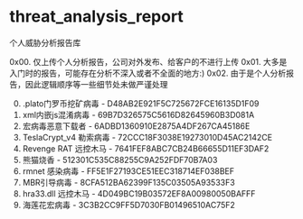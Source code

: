 # threat_analysis_report
个人威胁分析报告库

0x00. 仅上传个人分析报告，公司对外发布、给客户的不进行上传
0x01. 大多是入门时的报告，可能存在分析不深入或者不全面的地方:)
0x02. 由于是个人分析报告，因此逻辑顺序等一些细节处未做严谨处理

0. .plato门罗币挖矿病毒 - D48AB2E921F5C725672FCE16135D1F09
1. xml内嵌js混淆病毒 - 69B7D326575C5616D82645960B3D081A
2. 宏病毒恶意下载者 - 6ADBD1360910E2875A4DF267CA45186E
3. TeslaCrypt_v4 勒索病毒 - 72CCC18F3038E19273010D45AC2142CE
4. Revenge RAT 远控木马 - 7641FEF8ABC7CB24B66655D11EF3DAF2
5. 熊猫烧香 - 512301C535C88255C9A252FDF70B7A03
6. rmnet 感染病毒 - FF5E1F27193CE51EEC318714EF038BEF
7. MBR引导病毒 - 8CFA512BA62399F135C03505A93533F3
8. hra33.dll 远控木马 - 4D049BC19B03572EF8A00980050BAFFF
9. 海莲花宏病毒 - 3C3B2CC9FF5D7030FB01496510AC75F2
